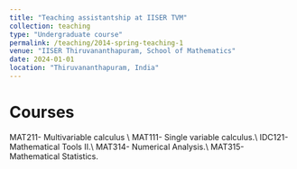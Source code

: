 ```yaml
---
title: "Teaching assistantship at IISER TVM"
collection: teaching
type: "Undergraduate course"
permalink: /teaching/2014-spring-teaching-1
venue: "IISER Thiruvananthapuram, School of Mathematics"
date: 2024-01-01
location: "Thiruvananthapuram, India"
---
```



Courses
======
MAT211- Multivariable calculus \\
MAT111- Single variable calculus.\\
IDC121-  Mathematical Tools II.\\
MAT314-  Numerical Analysis.\\
MAT315- Mathematical Statistics.
